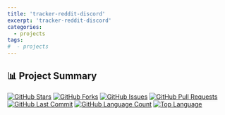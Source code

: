 ```yaml
---
title: 'tracker-reddit-discord'
excerpt: 'tracker-reddit-discord'
categories:
  - projects
tags:
#  - projects
---
```


## 📊 Project Summary

[![GitHub Stars](https://img.shields.io/github/stars/nntin/tracker-reddit-discord)](https://github.com/nntin/tracker-reddit-discord/stargazers)
[![GitHub Forks](https://img.shields.io/github/forks/nntin/tracker-reddit-discord)](https://github.com/nntin/tracker-reddit-discord/network)
[![GitHub Issues](https://img.shields.io/github/issues/nntin/tracker-reddit-discord)](https://github.com/nntin/tracker-reddit-discord/issues)
[![GitHub Pull Requests](https://img.shields.io/github/issues-pr/nntin/tracker-reddit-discord)](https://github.com/nntin/tracker-reddit-discord/pulls)
[![GitHub Last Commit](https://img.shields.io/github/last-commit/nntin/tracker-reddit-discord)](https://github.com/nntin/tracker-reddit-discord/commits)
[![GitHub Language Count](https://img.shields.io/github/languages/count/nntin/tracker-reddit-discord)](https://github.com/nntin/tracker-reddit-discord)
[![Top Language](https://img.shields.io/github/languages/top/nntin/tracker-reddit-discord)](https://github.com/nntin/tracker-reddit-discord)
